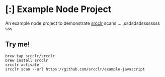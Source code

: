# [:] Example Node Project

An example node project to demonstrate [srcclr](https://www.srsscclr.cosm) scans.....,ssdsdsdssssssss
sss
## Try me!

```
brew tap srcclr/srcclr
brew install srcclr
srcclr activate
srcclr scan --url https://github.com/srcclr/example-javascript
```
